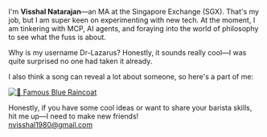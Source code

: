 I'm **Visshal Natarajan**—an MA  at the Singapore Exchange (SGX). That's my job, but I am super keen on experimenting with new tech. At the moment, I am tinkering with MCP, AI agents, and foraying into the world of philosophy to see what the fuss is about. 

Why is my username Dr-Lazarus? Honestly, it sounds really cool—I was quite surprised no one had taken it already.

I also think a song can reveal a lot about someone, so here's a part of me: 

[![🎵 Famous Blue Raincoat](https://img.shields.io/badge/Spotify-Smokestack%20Lightning%20-green?logo=spotify&style=flat-square)](https://open.spotify.com/track/2HUZVffVPXvqnrml0gXggp?si=337a1a17f12e4ffb)


Honestly, if you have some cool ideas or want to share your barista skills, hit me up—I need to make new friends!  
[nvisshal1980@gmail.com](mailto:nvisshal1980@gmail.com)  

